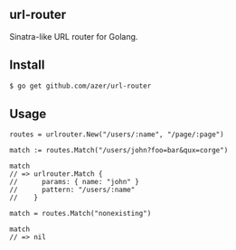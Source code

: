 ## url-router

Sinatra-like URL router for Golang.

## Install

```bash
$ go get github.com/azer/url-router
```

## Usage

```golang
routes = urlrouter.New("/users/:name", "/page/:page")

match := routes.Match("/users/john?foo=bar&qux=corge")

match
// => urlrouter.Match {
//      params: { name: "john" }
//      pattern: "/users/:name"
//    }

match = routes.Match("nonexisting")

match
// => nil
```
